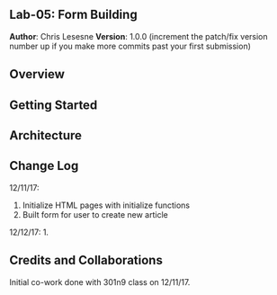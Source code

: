 ## Lab-05: Form Building

**Author**: Chris Lesesne
**Version**: 1.0.0 (increment the patch/fix version number up if you make more commits past your first submission)

## Overview
<!-- Provide a high level overview of what this application is and why you are building it, beyond the fact that it's an assignment for a Code Fellows 301 class. (i.e. What's your problem domain?) -->

## Getting Started
<!-- What are the steps that a user must take in order to build this app on their own machine and get it running? -->

## Architecture
<!-- Provide a detailed description of the application design. What technologies (languages, libraries, etc) you're using, and any other relevant design information. -->

## Change Log
<!-- Use this are to document the iterative changes made to your application as each feature is successfully implemented. Use time stamps. Here's an examples:-->

12/11/17: 
1. Initialize HTML pages with initialize functions
2. Built form for user to create new article

12/12/17:
1. 

## Credits and Collaborations
<!-- Give credit (and a link) to other people or resources that helped you build this application. -->
Initial co-work done with 301n9 class on 12/11/17.